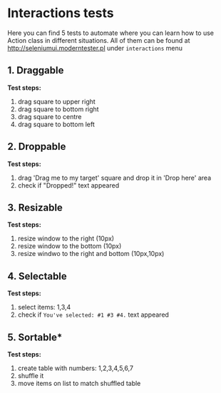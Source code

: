 # Interactions tests
Here  you can find 5 tests to automate where you can learn how to use Action class in different situations. All of them can be found at http://seleniumui.moderntester.pl under `interactions` menu

## 1. Draggable
**Test steps:**
1. drag square to upper right
2. drag square to bottom right
3. drag square to centre
4. drag square to bottom left

## 2. Droppable
**Test steps:**
1. drag 'Drag me to my target' square and drop it in 'Drop here' area
2. check if "Dropped!" text appeared


## 3. Resizable
**Test steps:**
1. resize window to the right (10px)
2. resize window to the bottom (10px)
3. resize windwo to the right and bottom (10px,10px)

## 4. Selectable
**Test steps:**
1. select items: 1,3,4
2. check if `You've selected: #1 #3 #4.` text appeared

## 5. Sortable*
**Test steps:**
1. create table with numbers: 1,2,3,4,5,6,7
2. shuffle it
3. move items on list to match shuffled table